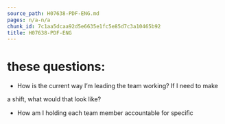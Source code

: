 ```yaml
---
source_path: H07638-PDF-ENG.md
pages: n/a-n/a
chunk_id: 7c1aa5dcaa92d5e6635e1fc5e85d7c3a10465b92
title: H07638-PDF-ENG
---
```

# these questions:

- How is the current way I’m leading the team working? If I need to make

a shift, what would that look like?

- How am I holding each team member accountable for speciﬁc

